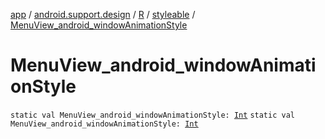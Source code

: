 [app](../../../index.md) / [android.support.design](../../index.md) / [R](../index.md) / [styleable](index.md) / [MenuView_android_windowAnimationStyle](.)

# MenuView_android_windowAnimationStyle

`static val MenuView_android_windowAnimationStyle: `[`Int`](https://kotlinlang.org/api/latest/jvm/stdlib/kotlin/-int/index.html)
`static val MenuView_android_windowAnimationStyle: `[`Int`](https://kotlinlang.org/api/latest/jvm/stdlib/kotlin/-int/index.html)